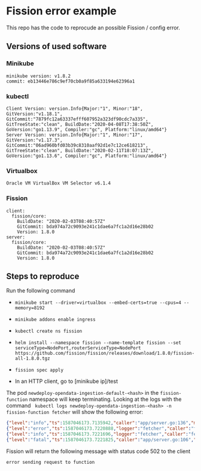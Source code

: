 # Fission error example

This repo has the code to reprocude an possible Fission / config error.

## Versions of used software

### Minikube
```
minikube version: v1.8.2
commit: eb13446e786c9ef70cb0a9f85a633194e62396a1
```

### kubectl
```
Client Version: version.Info{Major:"1", Minor:"18", GitVersion:"v1.18.1", GitCommit:"7879fc12a63337efff607952a323df90cdc7a335", GitTreeState:"clean", BuildDate:"2020-04-08T17:38:50Z", GoVersion:"go1.13.9", Compiler:"gc", Platform:"linux/amd64"}
Server Version: version.Info{Major:"1", Minor:"17", GitVersion:"v1.17.3", GitCommit:"06ad960bfd03b39c8310aaf92d1e7c12ce618213", GitTreeState:"clean", BuildDate:"2020-02-11T18:07:13Z", GoVersion:"go1.13.6", Compiler:"gc", Platform:"linux/amd64"}
```

### Virtualbox
```
Oracle VM VirtualBox VM Selector v6.1.4
```

### Fission

```
client:
  fission/core:
    BuildDate: "2020-02-03T08:40:57Z"
    GitCommit: bda974a72c9093e241c1dae6a7fc1a2d16e28b02
    Version: 1.8.0
server:
  fission/core:
    BuildDate: "2020-02-03T08:40:57Z"
    GitCommit: bda974a72c9093e241c1dae6a7fc1a2d16e28b02
    Version: 1.8.0
```

## Steps to reproduce

Run the following command

- `minikube start --driver=virtualbox --embed-certs=true --cpus=4 --memory=8192`

- `minikube addons enable ingress`

- `kubectl create ns fission`

- `helm install --namespace fission --name-template fission --set serviceType=NodePort,routerServiceType=NodePort https://github.com/fission/fission/releases/download/1.8.0/fission-all-1.8.0.tgz`

- `fission spec apply`

- In an HTTP client, go to [minikube ip]/test

The pod `newdeploy-opendata-ingestion-default-<hash>` in the `fission-function` namespace will keep terminating. Looking at the logs with the command ` kubectl logs newdeploy-opendata-ingestion-<hash> -n fission-function fetcher` will show the following error:

```json
{"level":"info","ts":1587046173.7135942,"caller":"app/server.go:136","msg":"fetcher ready to receive requests"}
{"level":"error","ts":1587046173.7220888,"logger":"fetcher","caller":"fetcher/fetcher.go:248","msg":"cannot fetch deployment: package build status was not \"succeeded\"","package_name":"opendata-ingestion","package_namespace":"default","package_build_status":"running","stacktrace":"github.com/fission/fission/pkg/fetcher.(*Fetcher).Fetch\n\t/go/src/pkg/fetcher/fetcher.go:248\ngithub.com/fission/fission/pkg/fetcher.(*Fetcher).SpecializePod\n\t/go/src/pkg/fetcher/fetcher.go:583\ngithub.com/fission/fission/cmd/fetcher/app.Run.func1\n\t/go/src/cmd/fetcher/app/server.go:104"}
{"level":"info","ts":1587046173.7221696,"logger":"fetcher","caller":"fetcher/fetcher.go:575","msg":"specialize request done","elapsed_time":0.00777645}
{"level":"fatal","ts":1587046173.7221825,"caller":"app/server.go:106","msg":"error specializing function pod","error":"error fetching deploy package: cannot fetch deployment: package build status was not \"succeeded\": pkg opendata-ingestion.default has a status of running","errorVerbose":"cannot fetch deployment: package build status was not \"succeeded\": pkg opendata-ingestion.default has a status of running\ngithub.com/fission/fission/pkg/fetcher.(*Fetcher).Fetch\n\t/go/src/pkg/fetcher/fetcher.go:252\ngithub.com/fission/fission/pkg/fetcher.(*Fetcher).SpecializePod\n\t/go/src/pkg/fetcher/fetcher.go:583\ngithub.com/fission/fission/cmd/fetcher/app.Run.func1\n\t/go/src/cmd/fetcher/app/server.go:104\nruntime.goexit\n\t/usr/local/go/src/runtime/asm_amd64.s:1337\nerror fetching deploy package\ngithub.com/fission/fission/pkg/fetcher.(*Fetcher).SpecializePod\n\t/go/src/pkg/fetcher/fetcher.go:585\ngithub.com/fission/fission/cmd/fetcher/app.Run.func1\n\t/go/src/cmd/fetcher/app/server.go:104\nruntime.goexit\n\t/usr/local/go/src/runtime/asm_amd64.s:1337","stacktrace":"github.com/fission/fission/cmd/fetcher/app.Run.func1\n\t/go/src/cmd/fetcher/app/server.go:106"}
```

Fission will return the following message with status code 502 to the client

```
error sending request to function
```
